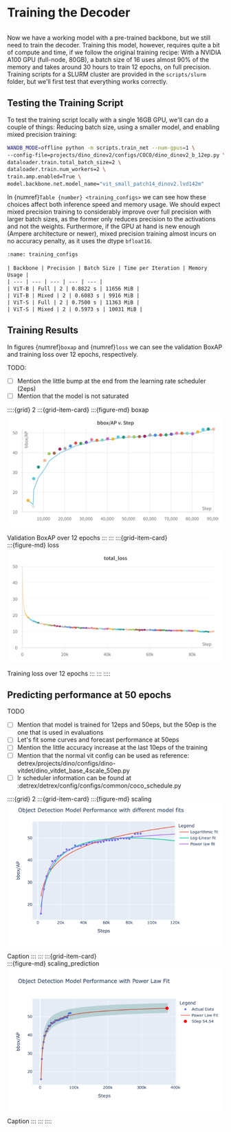# Training the Decoder

```{contents}
```

Now we have a working model with a pre-trained backbone, but we still need to train the decoder. Training this model, however, requires quite a bit of compute and time, if we follow the original training recipe: With a NVIDIA A100 GPU (full-node, 80GB), a batch size of 16 uses almost 90% of the memory and takes around 30 hours to train 12 epochs, on full precision. Training scripts for a SLURM cluster are provided in the `scripts/slurm` folder, but we'll first test that everything works correctly.

## Testing the Training Script

To test the training script locally with a single 16GB GPU, we'll can do a couple of things: Reducing batch size, using a smaller model, and enabling mixed precision training:

```bash
WANDB_MODE=offline python -m scripts.train_net --num-gpus=1 \
--config-file=projects/dino_dinov2/configs/COCO/dino_dinov2_b_12ep.py \
dataloader.train.total_batch_size=2 \
dataloader.train.num_workers=2 \
train.amp.enabled=True \
model.backbone.net.model_name="vit_small_patch14_dinov2.lvd142m"
```

In {numref}`Table {number} <training_configs>` we can see how these choices affect both inference speed and memory usage. We should expect mixed precision training to considerably improve over full precision with larger batch sizes, as the former only reduces precision to the activations and not the weights. Furthermore, if the GPU at hand is new enough (Ampere architecture or newer), mixed precision training almost incurs on no accuracy penalty, as it uses the dtype `bfloat16`.

```{table} Ablation of training configurations
:name: training_configs

| Backbone | Precision | Batch Size | Time per Iteration | Memory Usage |
| --- | --- | --- | --- | --- |
| ViT-B | Full | 2 | 0.8822 s | 11656 MiB |
| ViT-B | Mixed | 2 | 0.6083 s | 9916 MiB |
| ViT-S | Full | 2 | 0.7500 s | 11363 MiB | 
| ViT-S | Mixed | 2 | 0.5973 s | 10031 MiB | 

```


## Training Results

In figures {numref}`boxap` and {numref}`loss` we can see the validation BoxAP and training loss over 12 epochs, respectively. 

TODO:
- [ ] Mention the little bump at the end from the learning rate scheduler (2eps)
- [ ] Mention that the model is not saturated

::::{grid} 2
:::{grid-item-card} 
:::{figure-md} boxap
<img src="boxap.png" alt="">

Validation BoxAP over 12 epochs
:::
:::
:::{grid-item-card}  
:::{figure-md} loss
<img src="loss.png" alt="">

Training loss over 12 epochs
:::
:::
::::


## Predicting performance at 50 epochs

TODO
- [ ] Mention that model is trained for 12eps and 50eps, but the 50ep is the one that is used in evaluations
- [ ] Let's fit some curves and forecast performance at 50eps
- [ ] Mention the little accuracy increase at the last 10eps of the training
- [ ] Mention that the normal vit config can be used as reference: detrex/projects/dino/configs/dino-vitdet/dino_vitdet_base_4scale_50ep.py
- [ ] lr scheduler information can be found at :detrex/detrex/config/configs/common/coco_schedule.py

::::{grid} 2
:::{grid-item-card} 
:::{figure-md} scaling
<img src="scaling.png" alt="">

Caption
:::
:::
:::{grid-item-card}  
:::{figure-md} scaling_prediction
<img src="scaling_prediction.png" alt="">

Caption
:::
:::
::::